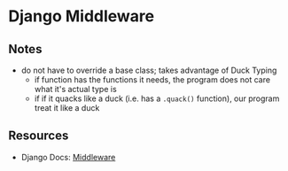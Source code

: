 # Django Middleware

## Notes

- do not have to override a base class; takes advantage of Duck Typing
  - if function has the functions it needs, the program does not care what it's actual type is
  - if if it quacks like a duck (i.e. has a `.quack()` function), our program treat it like a duck

## Resources

- Django Docs: [Middleware](https://docs.djangoproject.com/en/3.0/topics/http/middleware/)
